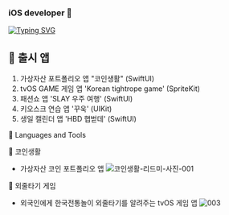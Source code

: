 ### iOS developer 👋
<!--
**Acasiax/Acasiax** is a ✨ _special_ ✨ repository because its `README.md` (this file) appears on your GitHub profile.

Here are some ideas to get you started:

- 🔭 I’m currently working on ...
- 🌱 I’m currently learning ...
- 👯 I’m looking to collaborate on ...
- 🤔 I’m looking for help with ...
- 💬 Ask me about ...![이름-001](https://github.com/Acasiax/Acasiax/assets/117105267/81c370ff-1851-4cda-bd4a-d8caf133fb9a)
- 📫 How to reach me: ...
- 😄 Pronouns: ...
- ⚡ Fun fact: ...
-->
 <a href="https://git.io/typing-svg"><img src="https://readme-typing-svg.demolab.com?font=Fira+Code&pause=1000&width=435&lines=Hi+there!++iOS developer" alt="Typing SVG" /></a>


<!-- <img src="https://github.com/Acasiax/Acasiax/assets/117105267/f0ce15d8-259c-4206-b215-b840a60892ee">-->

📍 출시 앱
-------------
1. 가상자산 포트폴리오 앱 "코인생활" (SwiftUI)
1. tvOS GAME 게임 앱 'Korean tightrope game' (SpriteKit)
1. 패션쇼 앱 'SLAY 우주 여행' (SwiftUI)
1. 키오스크 연습 앱 '꾸욱' (UIKit)
1. 생일 캘린더 앱 'HBD 햅벋데' (SwiftUI)


💬  Languages and Tools

🙋 코인생활
- 가상자산 코인 포트폴리오 앱
![코인생활-리드미-사진-001](https://github.com/user-attachments/assets/5f1897e6-57e8-45d9-9ea7-db31ca2a997f)



🙋 외줄타기 게임
- 외국인에게 한국전통놀이 외줄타기를 알려주는 tvOS 게임 앱
![003](https://github.com/user-attachments/assets/0d5d68e0-bad8-410d-a416-b63af1fbaaf2)


